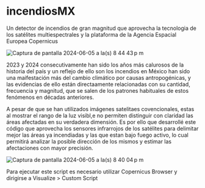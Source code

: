 # incendiosMX
Un detector de incendios de gran magnitud que aprovecha la tecnologia de los satélites multiespectrales y la plataforma de la Agencia Espacial Europea Copernicus

![Captura de pantalla 2024-06-05 a la(s) 8 44 43 p m](https://github.com/ArkVault/incendiosMX/assets/77123356/664adb64-8c8e-42ef-ac44-96b5658ca2d9)





2023 y 2024 consecutivamente han sido los años más calurosos de la historia del país y un reflejo de ello son los incendios en México han sido una maifestación más del cambio climático por causas antropogénicas, y las evidencias de ello están directaamente relacionadas con su cantidad, frecuencia y magnitud, que se salen de los patrones habituales de estos fenómenos en décadas anteriores.


A pesar de que se han utilizados imágenes satelitaes covencionales, estas al mostrar el rango de la luz visibl,e no permiten distinguir con claridad las áreas afectadas en su verdadera dimensión. Es por ello que desarrollé este código que aprovecha los sensores infrarrojos de los satélites para delimitar mejor las áreas ya incendiadas y las que estan bajo fuego activo, lo cual permitirá analizar la posible dirección de los mismos y  estimar las afectaciones con mayor precisión.

![Captura de pantalla 2024-06-05 a la(s) 8 40 04 p m](https://github.com/ArkVault/incendiosMX/assets/77123356/ae59b865-f281-410c-aff4-259fb2888008)

Para ejecutar este script es necesario utilizar Copernicus Browser y dirigirse a Visualize > Custom Script
